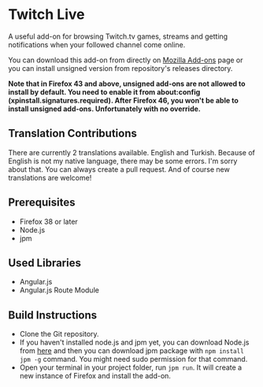 Twitch Live
===========

A useful add-on for browsing Twitch.tv games, streams and getting notifications when your followed channel come online.

You can download this add-on from directly on [Mozilla Add-ons](https://addons.mozilla.org/addon/twitch-live?src=github) page or you can install unsigned version from repository's releases directory.

**Note that in Firefox 43 and above, unsigned add-ons are not allowed to install by default. You need to enable it from about:config (xpinstall.signatures.required). After Firefox 46, you won't be able to install unsigned add-ons. Unfortunately with no override.**

## Translation Contributions

There are currently 2 translations available. English and Turkish. Because of English is not my native language, there may be some errors. I'm sorry about that. You can always create a pull request. And of course new translations are welcome!

## Prerequisites

* Firefox 38 or later
* Node.js
* jpm

## Used Libraries

* Angular.js
* Angular.js Route Module

## Build Instructions

* Clone the Git repository.
* If you haven't installed node.js and jpm yet, you can download Node.js from [here](https://nodejs.org/) and then you can download jpm package with `npm install jpm -g` command. You might need sudo permission for that command.
* Open your terminal in your project folder, run `jpm run`. It will create a new instance of Firefox and install the add-on.
